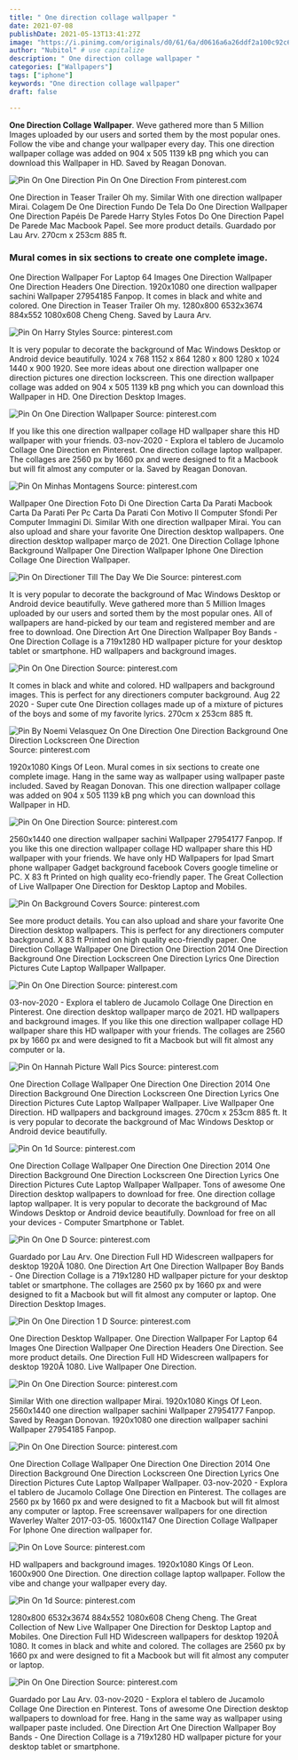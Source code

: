 ```yaml
---
title: " One direction collage wallpaper "
date: 2021-07-08
publishDate: 2021-05-13T13:41:27Z
image: "https://i.pinimg.com/originals/d0/61/6a/d0616a6a26ddf2a100c92c6b0cd3623c.jpg"
author: "Nubitol" # use capitalize
description: " One direction collage wallpaper "
categories: ["Wallpapers"]
tags: ["iphone"]
keywords: "One direction collage wallpaper"
draft: false

---
```



**One Direction Collage Wallpaper**. Weve gathered more than 5 Million Images uploaded by our users and sorted them by the most popular ones. Follow the vibe and change your wallpaper every day. This one direction wallpaper collage was added on 904 x 505 1139 kB png which you can download this Wallpaper in HD. Saved by Reagan Donovan.

![Pin On One Direction](https://i.pinimg.com/originals/d2/e9/bc/d2e9bcbbecf9396621a29877fbefb255.jpg "Pin On One Direction")
Pin On One Direction From pinterest.com


One Direction in Teaser Trailer Oh my. Similar With one direction wallpaper Mirai. Colagem De One Direction Fundo De Tela Do One Direction Wallpaper One Direction Papéis De Parede Harry Styles Fotos Do One Direction Papel De Parede Mac Macbook Papel. See more product details. Guardado por Lau Arv. 270cm x 253cm 885 ft.

### Mural comes in six sections to create one complete image.

One Direction Wallpaper For Laptop 64 Images One Direction Wallpaper One Direction Headers One Direction. 1920x1080 one direction wallpaper sachini Wallpaper 27954185 Fanpop. It comes in black and white and colored. One Direction in Teaser Trailer Oh my. 1280x800 6532x3674 884x552 1080x608 Cheng Cheng. Saved by Laura Arv.


![Pin On Harry Styles](https://i.pinimg.com/736x/6c/69/b7/6c69b7081dd570c1b0c14fed3cac866b.jpg "Pin On Harry Styles")
Source: pinterest.com

It is very popular to decorate the background of Mac Windows Desktop or Android device beautifully. 1024 x 768 1152 x 864 1280 x 800 1280 x 1024 1440 x 900 1920. See more ideas about one direction wallpaper one direction pictures one direction lockscreen. This one direction wallpaper collage was added on 904 x 505 1139 kB png which you can download this Wallpaper in HD. One Direction Desktop Images.

![Pin On One Direction Wallpaper](https://i.pinimg.com/736x/a5/77/4a/a5774a553b1bd31bce7a6fc989701b2b.jpg "Pin On One Direction Wallpaper")
Source: pinterest.com

If you like this one direction wallpaper collage HD wallpaper share this HD wallpaper with your friends. 03-nov-2020 - Explora el tablero de Jucamolo Collage One Direction en Pinterest. One direction collage laptop wallpaper. The collages are 2560 px by 1660 px and were designed to fit a Macbook but will fit almost any computer or la. Saved by Reagan Donovan.

![Pin On Minhas Montagens](https://i.pinimg.com/originals/7e/86/6e/7e866e8bc63298f9c87b6a66c2149557.jpg "Pin On Minhas Montagens")
Source: pinterest.com

Wallpaper One Direction Foto Di One Direction Carta Da Parati Macbook Carta Da Parati Per Pc Carta Da Parati Con Motivo Il Computer Sfondi Per Computer Immagini Di. Similar With one direction wallpaper Mirai. You can also upload and share your favorite One Direction desktop wallpapers. One direction desktop wallpaper março de 2021. One Direction Collage Iphone Background Wallpaper One Direction Wallpaper Iphone One Direction Collage One Direction Wallpaper.

![Pin On Directioner Till The Day We Die](https://i.pinimg.com/originals/a7/ff/dd/a7ffdd48fc34515e6fd9bc86db1314f3.jpg "Pin On Directioner Till The Day We Die")
Source: pinterest.com

It is very popular to decorate the background of Mac Windows Desktop or Android device beautifully. Weve gathered more than 5 Million Images uploaded by our users and sorted them by the most popular ones. All of wallpapers are hand-picked by our team and registered member and are free to download. One Direction Art One Direction Wallpaper Boy Bands - One Direction Collage is a 719x1280 HD wallpaper picture for your desktop tablet or smartphone. HD wallpapers and background images.

![Pin On One Direction](https://i.pinimg.com/originals/e1/23/3c/e1233c279c911d814a00e477912e33cf.png "Pin On One Direction")
Source: pinterest.com

It comes in black and white and colored. HD wallpapers and background images. This is perfect for any directioners computer background. Aug 22 2020 - Super cute One Direction collages made up of a mixture of pictures of the boys and some of my favorite lyrics. 270cm x 253cm 885 ft.

![Pin By Noemi Velasquez On One Direction One Direction Background One Direction Lockscreen One Direction](https://i.pinimg.com/originals/df/03/33/df0333d47e780a1d4c5c035f43ca3afc.jpg "Pin By Noemi Velasquez On One Direction One Direction Background One Direction Lockscreen One Direction")
Source: pinterest.com

1920x1080 Kings Of Leon. Mural comes in six sections to create one complete image. Hang in the same way as wallpaper using wallpaper paste included. Saved by Reagan Donovan. This one direction wallpaper collage was added on 904 x 505 1139 kB png which you can download this Wallpaper in HD.

![Pin On One Direction](https://i.pinimg.com/736x/7e/d3/e0/7ed3e00f4db612cbaa5f7ee663d498fe.jpg "Pin On One Direction")
Source: pinterest.com

2560x1440 one direction wallpaper sachini Wallpaper 27954177 Fanpop. If you like this one direction wallpaper collage HD wallpaper share this HD wallpaper with your friends. We have only HD Wallpapers for Ipad Smart phone wallpaper Gadget background facebook Covers google timeline or PC. X 83 ft Printed on high quality eco-friendly paper. The Great Collection of Live Wallpaper One Direction for Desktop Laptop and Mobiles.

![Pin On Background Covers](https://i.pinimg.com/originals/90/5c/b8/905cb81ea4577a948e2448e7605da081.jpg "Pin On Background Covers")
Source: pinterest.com

See more product details. You can also upload and share your favorite One Direction desktop wallpapers. This is perfect for any directioners computer background. X 83 ft Printed on high quality eco-friendly paper. One Direction Collage Wallpaper One Direction One Direction 2014 One Direction Background One Direction Lockscreen One Direction Lyrics One Direction Pictures Cute Laptop Wallpaper Wallpaper.

![Pin On One Direction](https://i.pinimg.com/originals/d2/e9/bc/d2e9bcbbecf9396621a29877fbefb255.jpg "Pin On One Direction")
Source: pinterest.com

03-nov-2020 - Explora el tablero de Jucamolo Collage One Direction en Pinterest. One direction desktop wallpaper março de 2021. HD wallpapers and background images. If you like this one direction wallpaper collage HD wallpaper share this HD wallpaper with your friends. The collages are 2560 px by 1660 px and were designed to fit a Macbook but will fit almost any computer or la.

![Pin On Hannah Picture Wall Pics](https://i.pinimg.com/originals/4b/11/94/4b119465be19fb128c226c803afc9319.jpg "Pin On Hannah Picture Wall Pics")
Source: pinterest.com

One Direction Collage Wallpaper One Direction One Direction 2014 One Direction Background One Direction Lockscreen One Direction Lyrics One Direction Pictures Cute Laptop Wallpaper Wallpaper. Live Wallpaper One Direction. HD wallpapers and background images. 270cm x 253cm 885 ft. It is very popular to decorate the background of Mac Windows Desktop or Android device beautifully.

![Pin On 1d](https://i.pinimg.com/736x/93/12/45/9312450fcdb63bb95d16d84efe52dbff.jpg "Pin On 1d")
Source: pinterest.com

One Direction Collage Wallpaper One Direction One Direction 2014 One Direction Background One Direction Lockscreen One Direction Lyrics One Direction Pictures Cute Laptop Wallpaper Wallpaper. Tons of awesome One Direction desktop wallpapers to download for free. One direction collage laptop wallpaper. It is very popular to decorate the background of Mac Windows Desktop or Android device beautifully. Download for free on all your devices - Computer Smartphone or Tablet.

![Pin On One D](https://i.pinimg.com/originals/d8/97/6f/d8976fdcadfa62bbac53a44e2411022c.jpg "Pin On One D")
Source: pinterest.com

Guardado por Lau Arv. One Direction Full HD Widescreen wallpapers for desktop 1920Ã 1080. One Direction Art One Direction Wallpaper Boy Bands - One Direction Collage is a 719x1280 HD wallpaper picture for your desktop tablet or smartphone. The collages are 2560 px by 1660 px and were designed to fit a Macbook but will fit almost any computer or laptop. One Direction Desktop Images.

![Pin On One Direction 1 D](https://i.pinimg.com/originals/be/72/e7/be72e7296dd99afe5204283533f12a14.jpg "Pin On One Direction 1 D")
Source: pinterest.com

One Direction Desktop Wallpaper. One Direction Wallpaper For Laptop 64 Images One Direction Wallpaper One Direction Headers One Direction. See more product details. One Direction Full HD Widescreen wallpapers for desktop 1920Ã 1080. Live Wallpaper One Direction.

![Pin On One Direction](https://i.pinimg.com/originals/54/43/36/5443362ec23fb1472bd92e57423a3442.jpg "Pin On One Direction")
Source: pinterest.com

Similar With one direction wallpaper Mirai. 1920x1080 Kings Of Leon. 2560x1440 one direction wallpaper sachini Wallpaper 27954177 Fanpop. Saved by Reagan Donovan. 1920x1080 one direction wallpaper sachini Wallpaper 27954185 Fanpop.

![Pin On One Direction](https://i.pinimg.com/736x/f5/d4/bd/f5d4bd45864235074e6a361e50e33414.jpg "Pin On One Direction")
Source: pinterest.com

One Direction Collage Wallpaper One Direction One Direction 2014 One Direction Background One Direction Lockscreen One Direction Lyrics One Direction Pictures Cute Laptop Wallpaper Wallpaper. 03-nov-2020 - Explora el tablero de Jucamolo Collage One Direction en Pinterest. The collages are 2560 px by 1660 px and were designed to fit a Macbook but will fit almost any computer or laptop. Free screensaver wallpapers for one direction Waverley Walter 2017-03-05. 1600x1147 One Direction Collage Wallpaper For Iphone One direction wallpaper for.

![Pin On Love](https://i.pinimg.com/originals/3b/61/4b/3b614bd3c5a0d05966a37e1ca9f31f0d.png "Pin On Love")
Source: pinterest.com

HD wallpapers and background images. 1920x1080 Kings Of Leon. 1600x900 One Direction. One direction collage laptop wallpaper. Follow the vibe and change your wallpaper every day.

![Pin On 1d](https://i.pinimg.com/originals/69/23/8f/69238f25cee59edfa66c243749e3a556.jpg "Pin On 1d")
Source: pinterest.com

1280x800 6532x3674 884x552 1080x608 Cheng Cheng. The Great Collection of New Live Wallpaper One Direction for Desktop Laptop and Mobiles. One Direction Full HD Widescreen wallpapers for desktop 1920Ã 1080. It comes in black and white and colored. The collages are 2560 px by 1660 px and were designed to fit a Macbook but will fit almost any computer or laptop.

![Pin On One Direction](https://i.pinimg.com/originals/d0/61/6a/d0616a6a26ddf2a100c92c6b0cd3623c.jpg "Pin On One Direction")
Source: pinterest.com

Guardado por Lau Arv. 03-nov-2020 - Explora el tablero de Jucamolo Collage One Direction en Pinterest. Tons of awesome One Direction desktop wallpapers to download for free. Hang in the same way as wallpaper using wallpaper paste included. One Direction Art One Direction Wallpaper Boy Bands - One Direction Collage is a 719x1280 HD wallpaper picture for your desktop tablet or smartphone.

